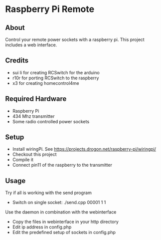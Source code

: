 # Raspberry Pi Remote

## About
Control your remote power sockets with a raspberry pi.
This project includes a web interface.

## Credits
* sui li for creating RCSwitch for the arduino
* r10r for porting RCSwitch to the raspberry
* x3 for creating homecontrol4me

## Required Hardware
* Raspberry Pi
* 434 Mhz transmitter
* Some radio controlled power sockets

## Setup
* Install wiringPi. See https://projects.drogon.net/raspberry-pi/wiringpi/
* Checkout this project
* Compile it
* Connect pin11 of the raspberry to the transmitter

## Usage
Try if all is working with the send program
*  Switch on single socket: ./send.cpp 00001 1 1

Use the daemon in combination with the webinterface
* Copy the files in webinterface in your http directory
* Edit ip address in config.php
* Edit the predefined setup of sockets in config.php
